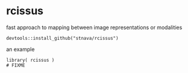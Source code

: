 # rcissus

fast approach to mapping between image representations or modalities

```
devtools::install_github("stnava/rcissus")
```

an example

```
library( rcissus )
# FIXME
```
